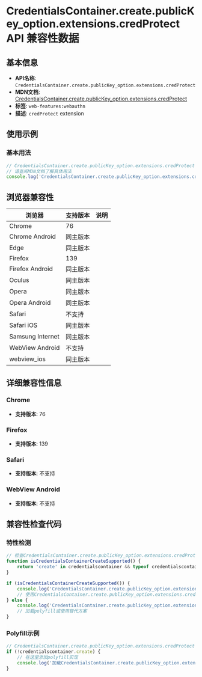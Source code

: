 # CredentialsContainer.create.publicKey_option.extensions.credProtect API 兼容性数据

## 基本信息

- **API名称**: `CredentialsContainer.create.publicKey_option.extensions.credProtect`
- **MDN文档**: [CredentialsContainer.create.publicKey_option.extensions.credProtect](https://developer.mozilla.org/docs/Web/API/Web_Authentication_API/WebAuthn_extensions#credprotect)
- **标签**: `web-features:webauthn`
- **描述**: `credProtect` extension

## 使用示例

### 基本用法

```javascript
// CredentialsContainer.create.publicKey_option.extensions.credProtect 使用示例
// 请查阅MDN文档了解具体用法
console.log('CredentialsContainer.create.publicKey_option.extensions.credProtect API');
```

## 浏览器兼容性

| 浏览器 | 支持版本 | 说明 |
|--------|----------|------|
| Chrome | 76 |  |
| Chrome Android | 同主版本 |  |
| Edge | 同主版本 |  |
| Firefox | 139 |  |
| Firefox Android | 同主版本 |  |
| Oculus | 同主版本 |  |
| Opera | 同主版本 |  |
| Opera Android | 同主版本 |  |
| Safari | 不支持 |  |
| Safari iOS | 同主版本 |  |
| Samsung Internet | 同主版本 |  |
| WebView Android | 不支持 |  |
| webview_ios | 同主版本 |  |

## 详细兼容性信息

### Chrome

- **支持版本**: 76

### Firefox

- **支持版本**: 139

### Safari

- **支持版本**: 不支持

### WebView Android

- **支持版本**: 不支持

## 兼容性检查代码

### 特性检测

```javascript
// 检查CredentialsContainer.create.publicKey_option.extensions.credProtect是否支持
function isCredentialsContainerCreateSupported() {
    return 'create' in credentialscontainer && typeof credentialscontainer.create === 'function';
}

if (isCredentialsContainerCreateSupported()) {
    console.log('CredentialsContainer.create.publicKey_option.extensions.credProtect 支持');
    // 使用CredentialsContainer.create.publicKey_option.extensions.credProtect
} else {
    console.log('CredentialsContainer.create.publicKey_option.extensions.credProtect 不支持，需要polyfill');
    // 加载polyfill或使用替代方案
}
```

### Polyfill示例

```javascript
// CredentialsContainer.create.publicKey_option.extensions.credProtect polyfill
if (!credentialscontainer.create) {
    // 在这里添加polyfill实现
    console.log('加载CredentialsContainer.create.publicKey_option.extensions.credProtect polyfill');
}
```

